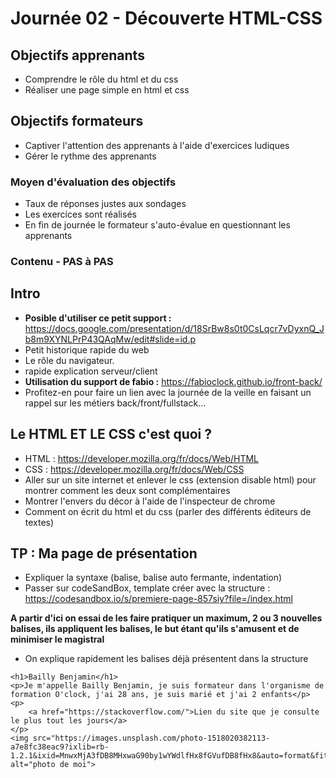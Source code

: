 # Journée 02 - Découverte HTML-CSS

## Objectifs apprenants
- Comprendre le rôle du html et du css
- Réaliser une page simple en html et css

## Objectifs formateurs
- Captiver l'attention des apprenants à l'aide d'exercices ludiques
- Gérer le rythme des apprenants

### Moyen d'évaluation des objectifs
- Taux de réponses justes aux sondages
- Les exercices sont réalisés
- En fin de journée le formateur s'auto-évalue en questionnant les apprenants

### Contenu - PAS à PAS


## Intro

- **Posible d'utiliser ce petit support :** https://docs.google.com/presentation/d/18SrBw8s0t0CsLqcr7vDyxnQ_Jb8m9XYNLPrP43QAqMw/edit#slide=id.p
- Petit historique rapide du web
- Le rôle du navigateur.
- rapide explication serveur/client
- **Utilisation du support de fabio :**  https://fabioclock.github.io/front-back/
- Profitez-en pour faire un lien avec la journée de la veille en faisant un rappel sur les métiers back/front/fullstack...

## Le HTML ET LE CSS c'est quoi ?

- HTML : https://developer.mozilla.org/fr/docs/Web/HTML
- CSS : https://developer.mozilla.org/fr/docs/Web/CSS
- Aller sur un site internet et enlever le css (extension disable html) pour montrer comment les deux sont complémentaires
- Montrer l'envers du décor à l'aide de l'inspecteur de chrome
- Comment on écrit du html et du css (parler des différents éditeurs de textes)

## TP : Ma page de présentation

- Expliquer la syntaxe (balise, balise auto fermante, indentation)
- Passer sur codeSandBox, template créer avec la structure : https://codesandbox.io/s/premiere-page-857siy?file=/index.html

**A partir d'ici on essai de les faire pratiquer un maximum, 2 ou 3 nouvelles balises, ils appliquent les balises, le but étant qu'ils s'amusent et de minimiser le magistral**

- On explique rapidement les balises déjà présentent dans la structure

```
<h1>Bailly Benjamin</h1>
<p>Je m'appelle Bailly Benjamin, je suis formateur dans l'organisme de formation O'clock, j'ai 28 ans, je suis marié et j'ai 2 enfants</p>
<p>
    <a href="https://stackoverflow.com/">Lien du site que je consulte le plus tout les jours</a>
</p>
<img src="https://images.unsplash.com/photo-1518020382113-a7e8fc38eac9?ixlib=rb-1.2.1&ixid=MnwxMjA3fDB8MHxwaG90by1wYWdlfHx8fGVufDB8fHx8&auto=format&fit=crop&w=717&q=80" alt="photo de moi">
```   